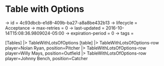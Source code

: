 # Table with Options

-> id = 4c93dbcb-e1d8-409b-ba27-a8a8be432b13
-> lifecycle = Acceptance
-> max-retries = 0
-> last-updated = 2016-10-14T15:08:36.9809024-05:00
-> expiration-period = 0
-> tags = 

[Tables]
|> TableWithLotsOfOptions
    [table]
    |> TableWithLotsOfOptions-row player=Nolan Ryan, position=Pitcher
    |> TableWithLotsOfOptions-row player=Willy Mays, position=Outfield
    |> TableWithLotsOfOptions-row player=Johnny Bench, position=Catcher

~~~

